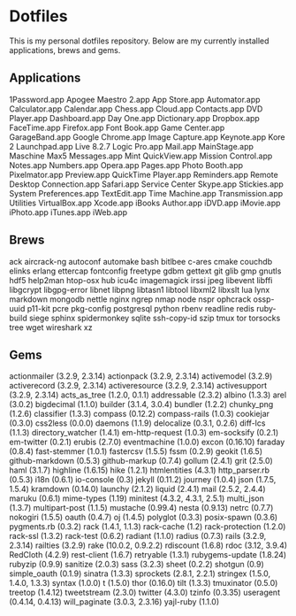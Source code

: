# Dotfiles

This is my personal dotfiles repository. Below are my currently installed applications, brews and gems.

## Applications
1Password.app
Apogee Maestro 2.app
App Store.app
Automator.app
Calculator.app
Calendar.app
Chess.app
Cloud.app
Contacts.app
DVD Player.app
Dashboard.app
Day One.app
Dictionary.app
Dropbox.app
FaceTime.app
Firefox.app
Font Book.app
Game Center.app
GarageBand.app
Google Chrome.app
Image Capture.app
Keynote.app
Kore 2
Launchpad.app
Live 8.2.7
Logic Pro.app
Mail.app
MainStage.app
Maschine
Max5
Messages.app
Mint QuickView.app
Mission Control.app
Notes.app
Numbers.app
Opera.app
Pages.app
Photo Booth.app
Pixelmator.app
Preview.app
QuickTime Player.app
Reminders.app
Remote Desktop Connection.app
Safari.app
Service Center
Skype.app
Stickies.app
System Preferences.app
TextEdit.app
Time Machine.app
Transmission.app
Utilities
VirtualBox.app
Xcode.app
iBooks Author.app
iDVD.app
iMovie.app
iPhoto.app
iTunes.app
iWeb.app

## Brews
ack
aircrack-ng
autoconf
automake
bash
bitlbee
c-ares
cmake
couchdb
elinks
erlang
ettercap
fontconfig
freetype
gdbm
gettext
git
glib
gmp
gnutls
hdf5
help2man
htop-osx
hub
icu4c
imagemagick
irssi
jpeg
libevent
libffi
libgcrypt
libgpg-error
libnet
libpng
libtasn1
libtool
libxml2
libxslt
lua
lynx
markdown
mongodb
nettle
nginx
ngrep
nmap
node
nspr
ophcrack
ossp-uuid
p11-kit
pcre
pkg-config
postgresql
python
rbenv
readline
redis
ruby-build
siege
sphinx
spidermonkey
sqlite
ssh-copy-id
szip
tmux
tor
torsocks
tree
wget
wireshark
xz

## Gems
actionmailer (3.2.9, 2.3.14)
actionpack (3.2.9, 2.3.14)
activemodel (3.2.9)
activerecord (3.2.9, 2.3.14)
activeresource (3.2.9, 2.3.14)
activesupport (3.2.9, 2.3.14)
acts_as_tree (1.2.0, 0.1.1)
addressable (2.3.2)
albino (1.3.3)
arel (3.0.2)
bigdecimal (1.1.0)
builder (3.1.4, 3.0.4)
bundler (1.2.2)
chunky_png (1.2.6)
classifier (1.3.3)
compass (0.12.2)
compass-rails (1.0.3)
cookiejar (0.3.0)
css2less (0.0.0)
daemons (1.1.9)
delocalize (0.3.1, 0.2.6)
diff-lcs (1.1.3)
directory_watcher (1.4.1)
em-http-request (1.0.3)
em-socksify (0.2.1)
em-twitter (0.2.1)
erubis (2.7.0)
eventmachine (1.0.0)
excon (0.16.10)
faraday (0.8.4)
fast-stemmer (1.0.1)
fastercsv (1.5.5)
fssm (0.2.9)
geokit (1.6.5)
github-markdown (0.5.3)
github-markup (0.7.4)
gollum (2.4.1)
grit (2.5.0)
haml (3.1.7)
highline (1.6.15)
hike (1.2.1)
htmlentities (4.3.1)
http_parser.rb (0.5.3)
i18n (0.6.1)
io-console (0.3)
jekyll (0.11.2)
journey (1.0.4)
json (1.7.5, 1.5.4)
kramdown (0.14.0)
launchy (2.1.2)
liquid (2.4.1)
mail (2.5.2, 2.4.4)
maruku (0.6.1)
mime-types (1.19)
minitest (4.3.2, 4.3.1, 2.5.1)
multi_json (1.3.7)
multipart-post (1.1.5)
mustache (0.99.4)
nesta (0.9.13)
netrc (0.7.7)
nokogiri (1.5.5)
oauth (0.4.7)
oj (1.4.5)
polyglot (0.3.3)
posix-spawn (0.3.6)
pygments.rb (0.3.2)
rack (1.4.1, 1.1.3)
rack-cache (1.2)
rack-protection (1.2.0)
rack-ssl (1.3.2)
rack-test (0.6.2)
radiant (1.1.0)
radius (0.7.3)
rails (3.2.9, 2.3.14)
railties (3.2.9)
rake (10.0.2, 0.9.2.2)
rdiscount (1.6.8)
rdoc (3.12, 3.9.4)
RedCloth (4.2.9)
rest-client (1.6.7)
retryable (1.3.1)
rubygems-update (1.8.24)
rubyzip (0.9.9)
sanitize (2.0.3)
sass (3.2.3)
sheet (0.2.2)
shotgun (0.9)
simple_oauth (0.1.9)
sinatra (1.3.3)
sprockets (2.8.1, 2.2.1)
stringex (1.5.0, 1.4.0, 1.3.3)
syntax (1.0.0)
t (1.5.0)
thor (0.16.0)
tilt (1.3.3)
tmuxinator (0.5.0)
treetop (1.4.12)
tweetstream (2.3.0)
twitter (4.3.0)
tzinfo (0.3.35)
useragent (0.4.14, 0.4.13)
will_paginate (3.0.3, 2.3.16)
yajl-ruby (1.1.0)
